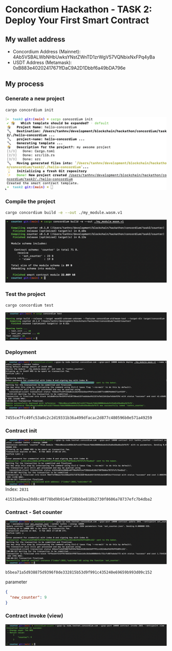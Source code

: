# Concordium Hackathon - TASK 2: Deploy Your First Smart Contract

## My wallet address

- Concordium Address (Mainnet): 4Ab5VSBALWbNHbUwksYNstZWnTD1zrWgV57VQNbixNxFPq4yBa
- USDT Address (Metamask): 0xB883e40202417671fDaC9A2D1Dbbf6a49bDA796e

## My process

### Generate a new project

```zsh
cargo concordium init
```

![generate](./images/generate.png)

### Compile the project

```zsh
cargo concordium build -e --out ./my_module.wasm.v1
```

![compile](./images/compile.png)

### Test the project

```zsh
cargo concordium test
```

![test](./images/test.png)

### Deployment

![deploy](./images/deploy.png)

```
7455ce7fc49fc53a0c2c2d19331b36a499dfacac2d877c480596b0e571a49259
```

### Contract init

![init](./images/init.png)
Index: `2831`

```
41531e02ea20d8c48f78bd9b914ef28bbbe818b2730f8606a78737efc7b4dba2
```

### Contract - Set counter

![set_counter](./images/set-counter.png)

```
b5bea71a5d938875d9396f0de332815b53d9f991c435240e69659b993d09c152
```

parameter

```json
{
  "new_counter": 9
}
```

### Contract invoke (view)

![view](./images/view.png)
